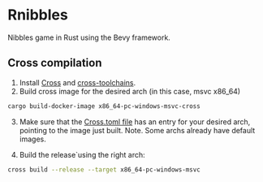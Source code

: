 Rnibbles
=======
Nibbles game in Rust using the Bevy framework.

Cross compilation
-----------------
1. Install [Cross](https://github.com/cross-rs/cross) and [cross-toolchains](https://github.com/cross-rs/cross-toolchains).
2. Build cross image for the desired arch (in this case, msvc x86_64)
```bash
cargo build-docker-image x86_64-pc-windows-msvc-cross
```
3. Make sure that the [Cross.toml file](Cross.toml) has an entry for your desired arch, pointing to the image just built.
Note. Some archs already have default images.

4. Build the release`using the right arch:
```bash
cross build --release --target x86_64-pc-windows-msvc
```
